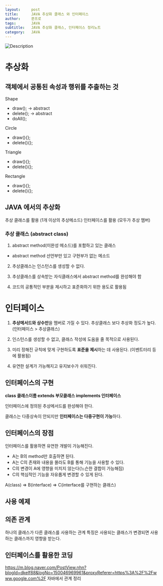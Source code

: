 ```yaml
---
layout:     post
title:      JAVA 추상화 클래스 와 인터페이스
author:     쭌프로
tags:       JAVA
subtitle:   JAVA 추상화 클래스, 인터페이스 정리노트
category:   JAVA
---
```


<!-- Start Writing Below in Markdown -->

![Description](https://alalstjr.github.io/jjunpro.github.io/img/java_bg.png)

# 추상화

## 객체에서 공통된 속성과 행위를 추출하는 것
     
Shape
  - draw(); -> abstract
  - delete(); -> abstract
  - doAll();

Circle
  - draw(){};
  - delete(){};
  
Triangle
  - draw(){};
  - delete(){};
  
Rectangle
  - draw(){};
  - delete(){};
  

## JAVA 에서의 추상화

추상 클래스를 활용 (1개 이상의 추상메소드)
인터페이스를 활용 (모두가 추상 멤버)

### 추상 클래스 (abstract class)

1. abstract method(미완성 메소드)를 포함하고 있는 클래스
  - abstract method 선언부만 있고 구현부가 없는 메소드
  
2. 추상클래스는 인스턴스를 생성할 수 없다.

3. 추상클래스를 상속받는 자식클래스에서 abstract method를 완성해야 함

4. 코드의 공통적인 부분을 제시하고 표준화하기 위한 용도로 활용됨

<script src="https://gist.github.com/alalstjr/3edce614b5822283e474e4a155e6dfb3.js"></script>

# 인터페이스

1. <b>추상메서드와 상수만</b>을 멤버로 가질 수 있다.
추상클래스 보다 추상화 정도가 높다.
(인터페이스 > 추상클래스)

2. 인스턴스를 생성할 수 없고, 클래스 작성에 도움을 줄 목적으로 사용된다.

3. 미리 정해진 규칙에 맞게 구현하도록 <b>표준을 제시</b>하는 데 사용된다.
(이벤트터리 등에 활용됨)

4. 유연한 설계가 가능해지고 유지보수가 쉬워진다.

## 인터페이스의 구현

<b>class 클래스이름 extends 부모클래스 implements 인터페이스</b>

인터페이스에 정의된 추상메서드를 완성해야 한다.

클래스는 다중상속이 안되지만 <b>인터페이스는 다중구현이 가능</b>하다.

## 인터페이스의 장점

인터페이스를 활용하면 유연한 개발이 가능해진다.
 - A는 B의 method만 호출하면 된다.
 - A는 C의 존재와 내용을 몰라도 B를 통해 기능을 사용할 수 있다.
 - C의 변경이 A에 영향을 미치지 않는다(느슨한 결합이 가능해짐)
 - C의 핵심적인 기능을 자유롭게 변경할 수 있게 된다.
 
A(class) => B(interface) => C(interface를 구현하는 클래스)

## 사용 예제

<script src="https://gist.github.com/alalstjr/7d2a2e709b2614ce875df7ac5361ee28.js"></script>

## 의존 관계

하나의 클래스가 다른 클래스를 사용하는 관계 
특징은 사용되는 클래스가 변경되면 사용하는 클래스까지 영향을 받는다.

## 인터페이스를 활용한 코딩

<script src="https://gist.github.com/alalstjr/bebca2b72afd215ac148e9ab23ba35f9.js"></script>


https://m.blog.naver.com/PostView.nhn?blogId=dkelf88&logNo=150046969961&proxyReferer=https%3A%2F%2Fwww.google.com%2F
자바에서 관계 정리
